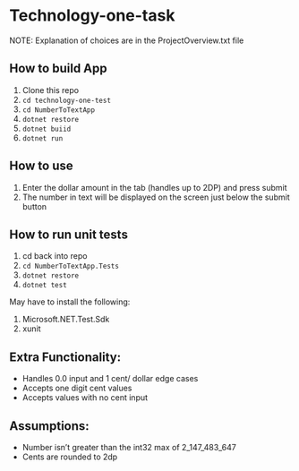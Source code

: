 # Technology-one-task

NOTE: Explanation of choices are in the ProjectOverview.txt file

## How to build App

1. Clone this repo
2. `cd technology-one-test`
3. `cd NumberToTextApp`
4. `dotnet restore`
5. `dotnet buiid`
6. `dotnet run`

## How to use

1. Enter the dollar amount in the tab (handles up to 2DP) and press submit
2. The number in text will be displayed on the screen just below the submit button

## How to run unit tests

1. cd back into repo
2. `cd NumberToTextApp.Tests`
3. `dotnet restore `
4. `dotnet test`

May have to install the following:

1. Microsoft.NET.Test.Sdk
2. xunit

## Extra Functionality:

- Handles 0.0 input and 1 cent/ dollar edge cases
- Accepts one digit cent values
- Accepts values with no cent input

## Assumptions:

- Number isn’t greater than the int32 max of 2_147_483_647
- Cents are rounded to 2dp
